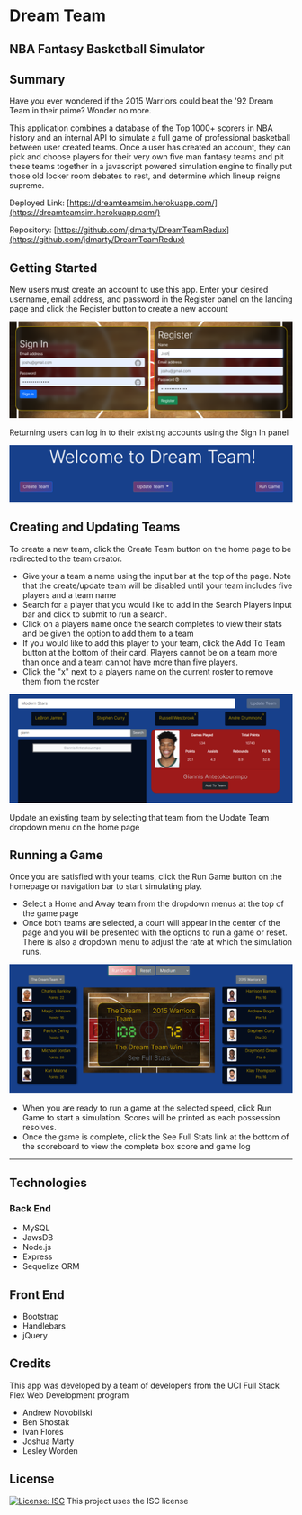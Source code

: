 # Dream Team
## NBA Fantasy Basketball Simulator

## Summary
Have you ever wondered if the 2015 Warriors could beat the '92 Dream Team in their prime? Wonder no more.

This application combines a database of the Top 1000+ scorers in NBA history and an internal API to simulate a full game of professional basketball between user created teams. Once a user has created an account, they can pick and choose players for their very own five man fantasy teams and pit these teams together in a javascript powered simulation engine to finally put those old locker room debates to rest, and determine which lineup reigns supreme.

Deployed Link: [https://dreamteamsim.herokuapp.com/](https://dreamteamsim.herokuapp.com/)

Repository: [https://github.com/jdmarty/DreamTeamRedux](https://github.com/jdmarty/DreamTeamRedux)

## Getting Started
New users must create an account to use this app. Enter your desired username, email address, and password in the Register panel on the landing page and click the Register button to create a new account

![Login Page](https://github.com/jdmarty/DreamTeam/blob/main/assets/login-screenshot.PNG)

Returning users can log in to their existing accounts using the Sign In panel

![Home Page](https://github.com/jdmarty/DreamTeam/blob/main/assets/home-screenshot.PNG)

## Creating and Updating Teams

To create a new team, click the Create Team button on the home page to be redirected to the team creator.
- Give your a team a name using the input bar at the top of the page. Note that the create/update team will be disabled until your team includes five players and a team name
- Search for a player that you would like to add in the Search Players input bar and click to submit to run a search.
- Click on a players name once the search completes to view their stats and be given the option to add them to a team
- If you would like to add this player to your team, click the Add To Team button at the bottom of their card. Players cannot be on a team more than once and a team cannot have more than five players.
- Click the "x" next to a players name on the current roster to remove them from the roster

![Update Team Page](https://github.com/jdmarty/DreamTeam/blob/main/assets/create-screenshot.PNG)

Update an existing team by selecting that team from the Update Team dropdown menu on the home page

## Running a Game

Once you are satisfied with your teams, click the Run Game button on the homepage or navigation bar to start simulating play.
- Select a Home and Away team from the dropdown menus at the top of the game page
- Once both teams are selected, a court will appear in the center of the page and you will be presented with the options to run a game or reset. There is also a dropdown menu to adjust the rate at which the simulation runs.

![Run Game Page](https://github.com/jdmarty/DreamTeam/blob/main/assets/game-screenshot.PNG)

- When you are ready to run a game at the selected speed, click Run Game to start a simulation. Scores will be printed as each possession resolves.
- Once the game is complete, click the See Full Stats link at the bottom of the scoreboard to view the complete box score and game log

-------------------------------------------------------

## Technologies
### Back End
- MySQL
- JawsDB
- Node.js
- Express
- Sequelize ORM

## Front End
- Bootstrap
- Handlebars
- jQuery

## Credits
This app was developed by a team of developers from the UCI Full Stack Flex Web Development program
- Andrew Novobilski
- Ben Shostak
- Ivan Flores
- Joshua Marty
- Lesley Worden

## License

[![License: ISC](https://img.shields.io/badge/License-ISC-blue.svg)](https://opensource.org/licenses/ISC)
This project uses the ISC license